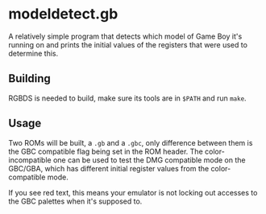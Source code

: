 # modeldetect.gb

A relatively simple program that detects which model of Game Boy it's running on and prints the initial values of the registers that were used to determine this.

## Building
RGBDS is needed to build, make sure its tools are in `$PATH` and run `make`.

## Usage
Two ROMs will be built, a `.gb` and a `.gbc`, only difference between them is the GBC compatible flag being set in the ROM header. The color-incompatible one can be used to test the DMG compatible mode on the GBC/GBA, which has different initial register values from the color-compatible mode.

If you see red text, this means your emulator is not locking out accesses to the GBC palettes when it's supposed to.

